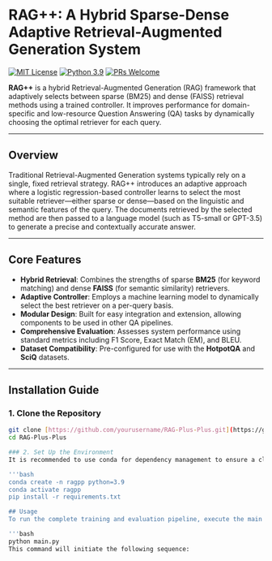 # RAG++: A Hybrid Sparse-Dense Adaptive Retrieval-Augmented Generation System

[![MIT License](https://img.shields.io/badge/License-MIT-green.svg)](https://choosealicense.com/licenses/mit/)
[![Python 3.9](https://img.shields.io/badge/python-3.9-blue.svg)](https://www.python.org/downloads/release/python-390/)
[![PRs Welcome](https://img.shields.io/badge/PRs-welcome-brightgreen.svg?style=flat-square)](http://makeapullrequest.com)

**RAG++** is a hybrid Retrieval-Augmented Generation (RAG) framework that adaptively selects between sparse (BM25) and dense (FAISS) retrieval methods using a trained controller. It improves performance for domain-specific and low-resource Question Answering (QA) tasks by dynamically choosing the optimal retriever for each query.

---

## Overview

Traditional Retrieval-Augmented Generation systems typically rely on a single, fixed retrieval strategy. RAG++ introduces an adaptive approach where a logistic regression-based controller learns to select the most suitable retriever—either sparse or dense—based on the linguistic and semantic features of the query. The documents retrieved by the selected method are then passed to a language model (such as T5-small or GPT-3.5) to generate a precise and contextually accurate answer.

---

## Core Features

- **Hybrid Retrieval**: Combines the strengths of sparse **BM25** (for keyword matching) and dense **FAISS** (for semantic similarity) retrievers.
- **Adaptive Controller**: Employs a machine learning model to dynamically select the best retriever on a per-query basis.
- **Modular Design**: Built for easy integration and extension, allowing components to be used in other QA pipelines.
- **Comprehensive Evaluation**: Assesses system performance using standard metrics including F1 Score, Exact Match (EM), and BLEU.
- **Dataset Compatibility**: Pre-configured for use with the **HotpotQA** and **SciQ** datasets.

---

## Installation Guide

### 1. Clone the Repository

```bash
git clone [https://github.com/yourusername/RAG-Plus-Plus.git](https://github.com/yourusername/RAG-Plus-Plus.git)
cd RAG-Plus-Plus

### 2. Set Up the Environment
It is recommended to use conda for dependency management to ensure a clean environment.

'''bash
conda create -n ragpp python=3.9
conda activate ragpp
pip install -r requirements.txt

## Usage
To run the complete training and evaluation pipeline, execute the main script from the root directory:

'''bash
python main.py
This command will initiate the following sequence:
